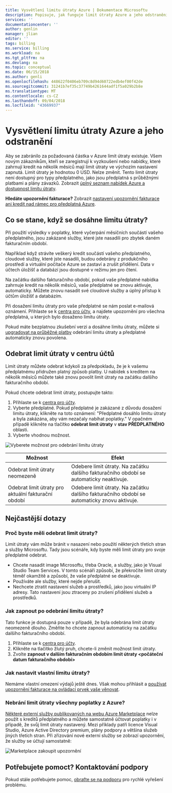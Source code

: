 ```yaml
---
title: Vysvětlení limitu útraty Azure | Dokumentace Microsoftu
description: Popisuje, jak funguje limit útraty Azure a jeho odstranění
services: ''
documentationcenter: ''
author: genlin
manager: jlian
editor: ''
tags: billing
ms.service: billing
ms.workload: na
ms.tgt_pltfrm: na
ms.devlang: na
ms.topic: conceptual
ms.date: 06/15/2018
ms.author: genli
ms.openlocfilehash: 448622f0406eb709c8d94d60722edb4ef00f42de
ms.sourcegitcommit: 31241b7ef35c37749b4261644adf1f5a029b2b8e
ms.translationtype: MT
ms.contentlocale: cs-CZ
ms.lasthandoff: 09/04/2018
ms.locfileid: "43669937"
---
```

# <a name="understand-azure-spending-limit-and-how-to-remove-it"></a>Vysvětlení limitu útraty Azure a jeho odstranění

Aby se zabránilo za požadovaná částka v Azure limit útraty existuje. Všem novým zákazníkům, kteří se zaregistrují k vyzkoušení nebo nabídky, které zahrnují kredit na několik měsíců mají limit útraty ve výchozím nastavení zapnutá. Limit útraty je hodnotou 0 USD. Nelze změnit. Tento limit útraty není dostupný pro typy předplatného, jako jsou předplatná s průběžnými platbami a plány závazků. Zobrazit [úplný seznam nabídek Azure a dostupnost limitu útraty](https://azure.microsoft.com/support/legal/offer-details/).

**Hledáte upozornění fakturace?** Zobrazit [nastavení upozornění fakturace ani kredit nad rámec pro předplatná Azure](billing-set-up-alerts.md).

## <a name="what-happens-when-i-reach-the-spending-limit"></a>Co se stane, když se dosáhne limitu útraty?

Při použití výsledky v poplatky, které vyčerpání měsíčních součástí vašeho předplatného, jsou zakázané služby, které jste nasadili pro zbytek daném fakturačním období. 

Například když strávíte veškerý kredit součástí vašeho předplatného, cloudové služby, které jste nasadili, budou odebrány z produkčního prostředí a virtuální počítače Azure se zastaví a zrušit přidělení. Data v účtech úložišť a databází jsou dostupné v režimu jen pro čtení.

Na začátku dalšího fakturačního období, pokud vaše předplatné nabídka zahrnuje kredit na několik měsíců, vaše předplatné se znovu aktivuje, automaticky. Můžete znovu nasadit své cloudové služby a úplný přístup k účtům úložišť a databázím.

Při dosažení limitu útraty pro vaše předplatné se nám poslat e-mailová oznámení. Přihlaste se k [centra pro účty](https://account.windowsazure.com/Subscriptions), a najdete upozornění pro všechna předplatná, u kterých bylo dosaženo limitu útraty.

Pokud máte bezplatnou zkušební verzi a dosáhne limitu útraty, můžete si [upgradovat na průběžné platby](billing-upgrade-azure-subscription.md) odebrání limitu útraty a předplatné automaticky znovu povolena.

<a id="remove"></a>

## <a name="remove-the-spending-limit-in-account-center"></a>Odebrat limit útraty v centru účtů

Limit útraty můžete odebrat kdykoli za předpokladu, že je k vašemu předplatnému přidružen platný způsob platby. U nabídek s kreditem na několik měsíců můžete také znovu povolit limit útraty na začátku dalšího fakturačního období.

Pokud chcete odebrat limit útraty, postupujte takto:

1. Přihlaste se k [centra pro účty](https://account.windowsazure.com/Subscriptions).
1. Vyberte předplatné. Pokud předplatné je zakázané z důvodu dosažení limitu útraty, klikněte na toto oznámení: "Předplatné dosáhlo limitu útraty a byla zakázána, aby vám nezačaly nabíhat poplatky." V opačném případě klikněte na tlačítko **odebrat limit útraty** v **stav PŘEDPLATNÉHO** oblasti.
1. Vyberte vhodnou možnost.

![Vyberete možnost pro odebrání limitu útraty](./media/billing-spending-limit/remove-spending-limit.PNG)

|Možnost|Efekt|
|-------|-----|
|Odebrat limit útraty neomezeně|Odebere limit útraty. Na začátku dalšího fakturačního období se automaticky neaktivuje.|
|Odebrat limit útraty pro aktuální fakturační období|Odebere limit útraty. Na začátku dalšího fakturačního období se automaticky znovu aktivuje.|

## <a name="frequently-asked-questions"></a>Nejčastější dotazy

### <a name="why-would-i-want-to-remove-the-spending-limit"></a>Proč byste měli odebrat limit útraty?

Limit útraty vám může bránit v nasazení nebo použití některých třetích stran a služby Microsoftu. Tady jsou scénáře, kdy byste měli limit útraty pro svoje předplatné odebrat.

* Chcete nasadit image Microsoftu, třeba Oracle, a služby, jako je Visual Studio Team Services. V tomto scénáři způsobí, že překročíte limit útraty téměř okamžitě a způsobí, že vaše předplatné se deaktivuje.
* Používáte ale služby, které nejde přerušit.
* Nechcete ztratit nastavení služeb a prostředků, jako jsou virtuální IP adresy. Tato nastavení jsou ztraceny po zrušení přidělení služeb a prostředků.

### <a name="how-do-i-turn-on-the-spending-limit-after-removing-it"></a>Jak zapnout po odebrání limitu útraty?

Tato funkce je dostupná pouze v případě, že byla odebrána limit útraty neomezeně dlouho. Změňte ho chcete zapnout automaticky na začátku dalšího fakturačního období.

1. Přihlaste se k [centra pro účty](https://account.windowsazure.com/Subscriptions).
1. Klikněte na tlačítko žlutý pruh, chcete-li změnit možnost limit útraty.
1. Zvolte **zapnout v dalším fakturačním obdobím limit útraty \<počáteční datum fakturačního období\>**

### <a name="how-do-i-set-a-custom-spending-limit"></a>Jak nastavit vlastní limitu útraty?

Nemáme vlastní omezení výdajů ještě dnes. Však mohou přihlásit a [používat upozornění fakturace na ovládací prvek vaše věnovat](billing-set-up-alerts.md).

### <a name="does-the-spending-limit-prevent-all-charges-from-azure"></a>Nebrání limit útraty všechny poplatky z Azure?

[Některé externí služby publikovaných na webu Azure Marketplace](billing-understand-your-azure-marketplace-charges.md) nelze použít s kreditů předplatného a můžete samostatně účtovat poplatky i v případě, že svůj limit útraty nastavený. Mezi příklady patří licence Visual Studio, Azure Active Directory premium, plány podpory a většina služeb jiných třetích stran. Při zřizování nové externí služby se zobrazí upozornění, že služby se účtují samostatně:

![Marketplace zakoupit upozornění](./media/billing-understand-your-azure-marketplace-charges/marketplace-warning.PNG)

## <a name="need-help-contact-support"></a>Potřebujete pomoct? Kontaktování podpory

Pokud stále potřebujete pomoc, [obraťte se na podporu](https://portal.azure.com/?#blade/Microsoft_Azure_Support/HelpAndSupportBlade) pro rychlé vyřešení problému.
